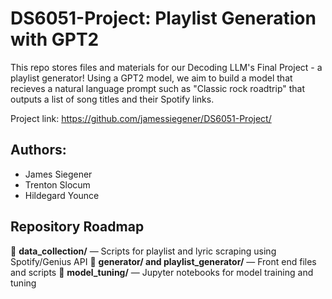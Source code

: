 # DS6051-Project: Playlist Generation with GPT2 

This repo stores files and materials for our Decoding LLM's Final Project - a playlist generator! Using a GPT2 model, we aim to build a model that recieves a natural language prompt such as "Classic rock roadtrip" that outputs a list of song titles and their Spotify links. 

Project link: https://github.com/jamessiegener/DS6051-Project/

## Authors:

- James Siegener
- Trenton Slocum
- Hildegard Younce

## Repository Roadmap

📂 **data_collection/** — Scripts for playlist and lyric scraping using Spotify/Genius API 
📂 **generator/ and playlist_generator/** — Front end files and scripts 
📂 **model_tuning/** — Jupyter notebooks for model training and tuning


